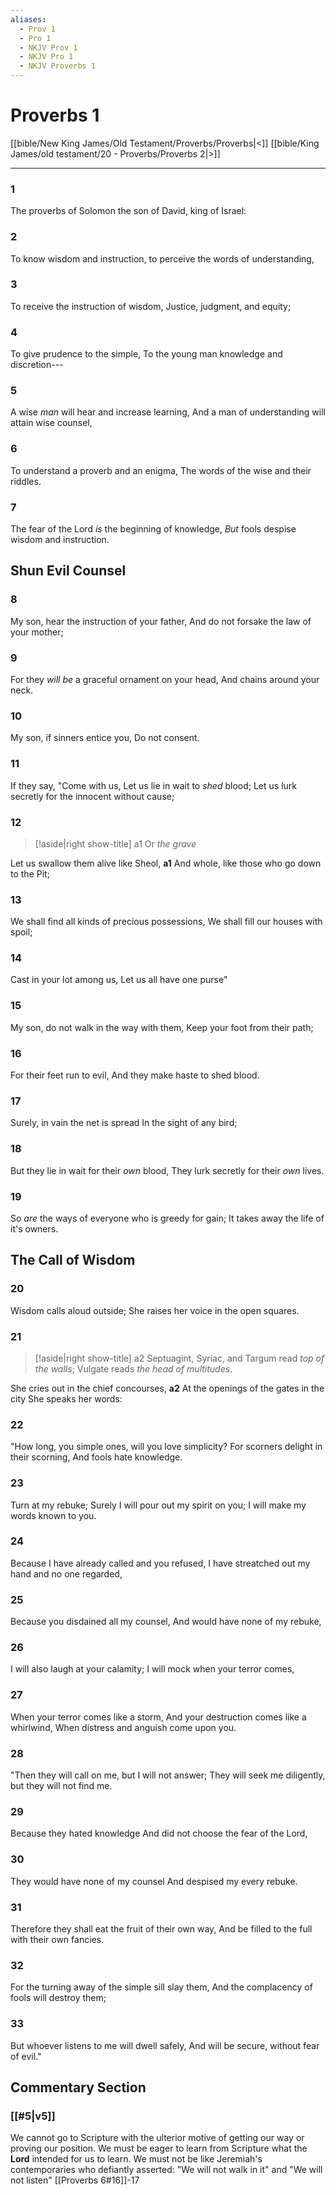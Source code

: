 ```yaml
---
aliases:
  - Prov 1
  - Pro 1
  - NKJV Prov 1
  - NKJV Pro 1
  - NKJV Proverbs 1
---
```

# Proverbs 1
[[bible/New King James/Old Testament/Proverbs/Proverbs|<]]  [[bible/King James/old testament/20 - Proverbs/Proverbs 2|>]]

---

### 1
The proverbs of Solomon the son of David, king of Israel:

### 2
To know wisdom and instruction,
to perceive the words of understanding,

### 3
To receive the instruction of wisdom,
Justice, judgment, and equity;

### 4
To give prudence to the simple,
To the young man knowledge and discretion---

### 5
A wise *man* will hear and increase learning,
And a man of understanding will attain wise counsel,

### 6
To understand a proverb and an enigma,
The words of the wise and their riddles.

### 7
The fear of the Lord *is* the beginning of knowledge,
*But* fools despise wisdom and instruction.

## Shun Evil Counsel

### 8
My son, hear the instruction of your father,
And do not forsake the law of your mother;

### 9
For they *will be* a graceful ornament on your head,
And chains around your neck.

### 10
My son, if sinners entice you,
Do not consent.

### 11
If they say, "Come with us,
Let us lie in wait to *shed* blood;
Let us lurk secretly for the innocent without cause;

### 12
> [!aside|right show-title] a1
>  Or *the grave*
  
Let us swallow them alive like Sheol, **a1**
And whole, like those who go down to the Pit;

### 13
We shall find all kinds of precious possessions,
We shall fill our houses with spoil;

### 14

Cast in your lot among us,
Let us all have one purse"

### 15

My son, do not walk in the way with them,
Keep your foot from their path;

### 16

For their feet run to evil,
And they make haste to shed blood.

### 17

Surely, in vain the net is spread
In the sight of any bird;

### 18

But they lie in wait for their *own* blood,
They lurk secretly for their *own* lives.

### 19

So *are* the ways of everyone who is greedy for gain;
It takes away the life of it's owners.

## The Call of Wisdom

### 20

Wisdom calls aloud outside;
She raises her voice in the open squares.

### 21
> [!aside|right show-title] a2
>  Septuagint, Syriac, and Targum read *top of the walls*;
>  Vulgate reads *the head of multitudes*.
  
She cries out in the chief concourses, **a2**
At the openings of the gates in the city
She speaks her words:

### 22

"How long, you simple ones, will you love simplicity?
For scorners delight in their scorning,
And fools hate knowledge.

### 23

Turn at my rebuke;
Surely I will pour out my spirit on you;
I will make my words known to you.

### 24

Because I have already called and you refused,
I have streatched out my hand and no one regarded,

### 25

Because you disdained all my counsel,
And would have none of my rebuke,

### 26

I will also laugh at your calamity;
I will mock when your terror comes,

### 27

When your terror comes like a storm,
And your destruction comes like a whirlwind,
When distress and anguish come upon you.

### 28

"Then they will call on me, but I will not answer;
They will seek me diligently, but they will not find me.

### 29

Because they hated knowledge
And did not choose the fear of the Lord,

### 30

They would have none of my counsel
And despised my every rebuke.

### 31

Therefore they shall eat the fruit of their own way,
And be filled to the full with their own fancies.

### 32

For the turning away of the simple sill slay them,
And the complacency of fools will destroy them;

### 33

But whoever listens to me will dwell safely,
And will be secure, without fear of evil."

## Commentary Section

### [[#5|v5]]

We cannot go to Scripture with the ulterior motive of getting our way or proving our position. We must be eager to learn from Scripture what the **Lord** intended for us to learn.
We must not be like Jeremiah's contemporaries who defiantly asserted: "We will not walk in it" and "We will not listen" [[Proverbs 6#16]]-17